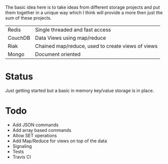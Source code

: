 The basic idea here is to take ideas from different storage projects and put them together in a unique way which I think will provide a more then just the sum of these projects.

<table>
<tr><td>Redis</td><td>Single threaded and fast access</td></tr>
<tr><td>CouchDB</td><td>Data Views using map/reduce</td></tr>
<tr><td>Riak</td><td>Chained map/reduce, used to create views of views</td></tr>
<tr><td>Mongo</td><td>Document oriented</td></tr>
</table>

Status
======
Just getting started but a basic in memory key/value storage is in place.

Todo
====
 * Add JSON commands
 * Add array based commands
 * Allow SET operations
 * Add Map/Reduce for views on top of the data
 * Signaling
 * Tests
 * Travis CI
